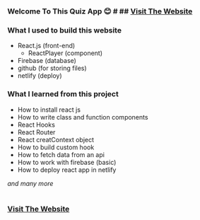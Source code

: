 ### Welcome To This Quiz App   😊 # ## [Visit The Website](https://quizappreact.netlify.app/)
[](https://quizappreact.netlify.app/)

<!-- what i used to build this website -->
### What I used to build this website
*	React.js (front-end)
	* ReactPlayer (component)
*	Firebase (database)
*	github (for storing files)
*	netlify (deploy)


### What I learned from this project
* How to install react js
* How to write class and function components
* React Hooks
*  React Router
* React creatContext object
*  How to build custom hook
* How to fetch data from an api
*  How to work with firebase (basic)
* How to deploy react app in netlify



_and many more_ 
<br>
<br>

<!-- visit the website -->

### [Visit The Website](https://quizappreact.netlify.app/)
[](https://quizappreact.netlify.app/)
